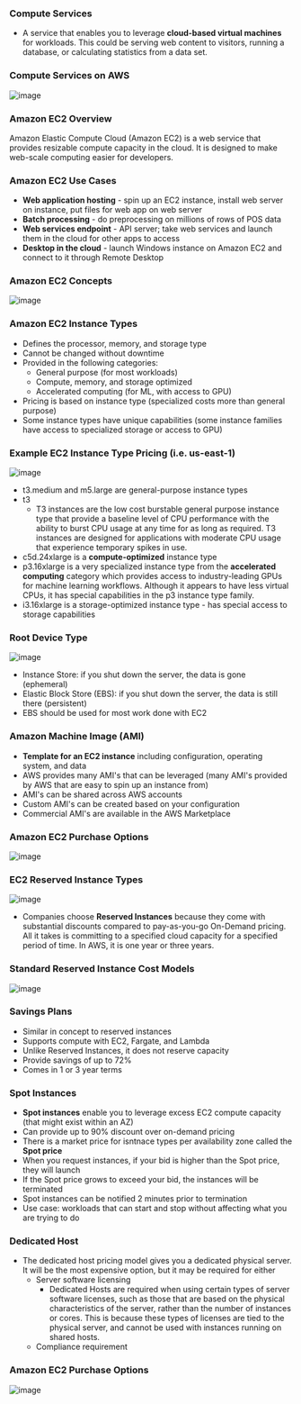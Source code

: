 ### Compute Services

* A service that enables you to leverage **cloud-based virtual machines** for workloads. This could be serving web content to visitors, running a database, or calculating statistics from a data set.

### Compute Services on AWS

![image](https://user-images.githubusercontent.com/114364831/212352909-bc4954a7-7e9a-4ee3-9aed-94655e0c1501.png)

### Amazon EC2 Overview
 
Amazon Elastic Compute Cloud (Amazon EC2) is a web service that provides resizable compute capacity in the cloud. It is designed to make web-scale computing easier for developers.

### Amazon EC2 Use Cases

* **Web application hosting** - spin up an EC2 instance, install web server on instance, put files for web app on web server
* **Batch processing** - do preprocessing on millions of rows of POS data
* **Web services endpoint** - API server; take web services and launch them in the cloud for other apps to access
* **Desktop in the cloud** - launch Windows instance on Amazon EC2 and connect to it through Remote Desktop

### Amazon EC2 Concepts

![image](https://user-images.githubusercontent.com/114364831/212366239-a6b943b8-3140-472a-8f12-1cd376d45d94.png)

### Amazon EC2 Instance Types

* Defines the processor, memory, and storage type
* Cannot be changed without downtime
* Provided in the following categories:
  * General purpose (for most workloads)
  * Compute, memory, and storage optimized
  * Accelerated computing (for ML, with access to GPU)
* Pricing is based on instance type (specialized costs more than general purpose)
* Some instance types have unique capabilities (some instance families have access to specialized storage or access to GPU)

### Example EC2 Instance Type Pricing (i.e. us-east-1)

![image](https://user-images.githubusercontent.com/114364831/212369350-26b8baa6-42ca-440b-accd-7749eddbcc1c.png)

* t3.medium and m5.large are general-purpose instance types
* t3 
  * T3 instances are the low cost burstable general purpose instance type that provide a baseline level of CPU performance with the ability to burst CPU usage at any time for as long as required. T3 instances are designed for applications with moderate CPU usage that experience temporary spikes in use.
* c5d.24xlarge is a **compute-optimized** instance type
* p3.16xlarge is a very specialized instance type from the **accelerated computing** category which provides access to industry-leading GPUs for machine learning workflows. Although it appears to have less virtual CPUs, it has special capabilities in the p3 instance type family.
* i3.16xlarge is a storage-optimized instance type - has special access to storage capabilities

### Root Device Type

![image](https://user-images.githubusercontent.com/114364831/212370984-a509eff1-ba61-4aee-ac5d-a74784a41e2f.png)

- Instance Store: if you shut down the server, the data is gone (ephemeral)
- Elastic Block Store (EBS): if you shut down the server, the data is still there (persistent)
- EBS should be used for most work done with EC2

### Amazon Machine Image (AMI)

* **Template for an EC2 instance** including configuration, operating system, and data
* AWS provides many AMI's that can be leveraged (many AMI's provided by AWS that are easy to spin up an instance from)
* AMI's can be shared across AWS accounts
* Custom AMI's can be created based on your configuration
* Commercial AMI's are available in the AWS Marketplace

### Amazon EC2 Purchase Options

![image](https://user-images.githubusercontent.com/114364831/212372667-72ab2157-4255-4e3e-82e0-e5d9d97813b8.png)

### EC2 Reserved Instance Types

![image](https://user-images.githubusercontent.com/114364831/212372922-048086c4-1d57-4b1c-8830-371cba2209f8.png)

* Companies choose **Reserved Instances** because they come with substantial discounts compared to pay-as-you-go On-Demand pricing. All it takes is committing to a specified cloud capacity for a specified period of time. In AWS, it is one year or three years.

### Standard Reserved Instance Cost Models

![image](https://user-images.githubusercontent.com/114364831/212373112-c4281578-6ec0-4fb5-87d8-2cb7e4c6fc96.png)

### Savings Plans

* Similar in concept to reserved instances
* Supports compute with EC2, Fargate, and Lambda
* Unlike Reserved Instances, it does not reserve capacity
* Provide savings of up to 72%
* Comes in 1 or 3 year terms

### Spot Instances

* **Spot instances** enable you to leverage excess EC2 compute capacity (that might exist within an AZ)
* Can provide up to 90% discount over on-demand pricing
* There is a market price for isntnace types per availability zone called the **Spot price**
* When you request instances, if your bid is higher than the Spot price, they will launch
* If the Spot price grows to exceed your bid, the instances will be terminated 
* Spot instances can be notified 2 minutes prior to termination
* Use case: workloads that can start and stop without affecting what you are trying to do

### Dedicated Host

* The dedicated host pricing model gives you a dedicated physical server. It will be the most expensive option, but it may be required for either
  * Server software licensing
    * Dedicated Hosts are required when using certain types of server software licenses, such as those that are based on the physical characteristics of the server, rather than the number of instances or cores. This is because these types of licenses are tied to the physical server, and cannot be used with instances running on shared hosts.
  * Compliance requirement

### Amazon EC2 Purchase Options

![image](https://user-images.githubusercontent.com/114364831/212376746-f6e8be3e-d8ba-4f32-a45d-1a3ce5e15bc2.png)
